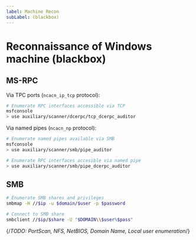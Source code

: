 ```yaml
---
label: Machine Recon
subLabel: (blackbox)
---
```


# Reconnaissance of Windows machine (blackbox)

## MS-RPC

Via TPC ports (`ncacn_ip_tcp` protocol):

```bash
# Enumerate RPC interfaces accessible via TCP
msfconsole
> use auxiliary/scanner/dcerpc/tcp_dcerpc_auditor
```

Via named pipes (`ncacn_np` protocol):

```bash
# Enumerate named pipes available via SMB
msfconsole
> use auxiliary/scanner/smb/pipe_auditor

# Enumerate RPC interfaces accesible via named pipe
> use auxiliary/scanner/smb/pipe_dcerpc_auditor
```

## SMB

```bash
# Enumerate SMB shares and privileges
smbmap -H //$ip -u $domain/$user -p $password

# Connect to SMB share
smbclient //$ip/$share -U "$DOMAIN\\$user%$pass"
```

{/*TODO: PortScan, NFS, NetBIOS, Domain Name, Local user enumeration*/}